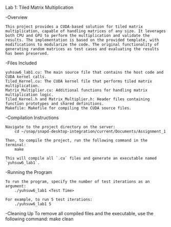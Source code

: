 Lab 1: Tiled Matrix Multiplication

-Overview

    This project provides a CUDA-based solution for tiled matrix multiplication, capable of handling matrices of any size. It leverages both CPU and GPU to perform the multiplication and validate the results. The implementation is based on the provided template, with modifications to modularize the code. The original functionality of generating random matrices as test cases and evaluating the results has been preserved.

-Files Included

    yuhsuw6_lab1.cu: The main source file that contains the host code and CUDA kernel calls.
    Tiled_Kernel.cu: The CUDA kernel file that performs tiled matrix multiplication.
    Matrix_Multiplier.cu: Additional functions for handling matrix multiplication logic.
    Tiled_Kernel.h and Matrix_Multiplier.h: Header files containing function prototypes and shared definitions.
    Makefile: Makefile for compiling the CUDA source files.

-Compilation Instructions

    Navigate to the project directory on the server:
        cd ~/snap/snapd-desktop-integration/current/Documents/Assignment_1
    
    Then, to compile the project, run the following command in the terminal:
        make

    This will compile all `.cu` files and generate an executable named `yuhsuw6_lab1`.

-Running the Program

    To run the program, specify the number of test iterations as an argument:
        ./yuhsuw6_lab1 <Test Time>
        
    For example, to run 5 test iterations:
        ./yuhsuw6_lab1 5

-Cleaning Up
    To remove all compiled files and the executable, use the following command:
        make clean